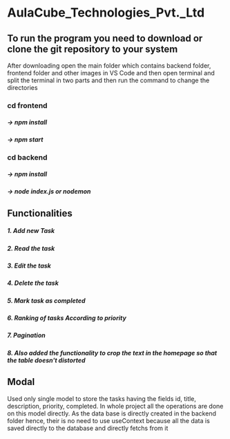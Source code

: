 # AulaCube_Technologies_Pvt._Ltd

## To run the program you need to download or clone the git repository to your system
After downloading open the main folder which contains backend folder, frontend folder and other images in VS Code and then open terminal and split the terminal in two parts and then run the command to change the directories

### cd frontend
##### -> npm install
##### -> npm start


### cd backend
##### -> npm install
##### -> node index.js or nodemon


## Functionalities 
##### 1. Add new Task
##### 2. Read the task
##### 3. Edit the task
##### 4. Delete the task
##### 5. Mark task as completed
##### 6. Ranking of tasks According to priority
##### 7. Pagination
##### 8. Also added the functionality to crop the text in the homepage so that the table doesn't distorted

## Modal
Used only single model to store the tasks having the fields id, title, description, priority, completed. In whole project all the operations are done on this model directly. As the data base is directly created in the backend folder hence, their is no need to use useContext because all the data is saved directly to the database and directly fetchs from it
